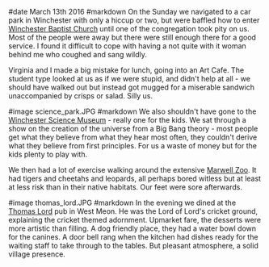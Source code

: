 #date March 13th 2016
#markdown
On the Sunday we navigated to a car park in Winchester with only a hiccup or two, but were baffled
how to enter [Winchester Baptist Church](http://winbap.org.uk/) until one of the congregation took pity on us. Most of the
people were away but there were still enough there for a good service. I found it difficult to cope
with having a not quite with it woman behind me who coughed and sang wildly.

Virginia and I made a big mistake for lunch, going into an Art Cafe. The student type looked at us
as if we were stupid, and didn't help at all - we should have walked out but instead got mugged for a
miserable sandwich unaccompanied by crisps or salad. Silly us.

#image science_park.JPG
#markdown
We also shouldn't have gone to the [Winchester Science Museum](https://www.winchestersciencecentre.org/) - really one for the kids. We sat through
a show on the creation of the universe from a Big Bang theory - most people get what they believe
from what they hear most often, they couldn't derive what they believe from first principles. For us
a waste of money but for the kids plenty to play with.

We then had a lot of exercise walking around the extensive [Marwell Zoo](https://www.marwell.org.uk/zoo/). It had tigers and cheetahs
and leopards, all perhaps bored witless but at least at less risk than in their native habitats. Our
feet were sore afterwards.

#image thomas_lord.JPG
#markdown
In the evening we dined at the [Thomas Lord](https://www.thethomaslord.co.uk/) pub in West Meon.
He was the Lord of Lord's cricket ground, explaining the cricket themed adornment.
Upmarket fare, the desserts were more artistic than filling. A dog friendly place,
they had a water bowl down for the canines. A door bell rang when the kitchen had dishes
ready for the waiting staff to take through to the tables. But pleasant atmosphere, a
solid village presence.
